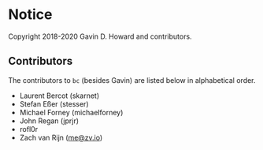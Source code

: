 # Notice

Copyright 2018-2020 Gavin D. Howard and contributors.

## Contributors

The contributors to `bc` (besides Gavin) are listed below in alphabetical order.

* Laurent Bercot (skarnet)
* Stefan Eßer (stesser)
* Michael Forney (michaelforney)
* John Regan (jprjr)
* rofl0r
* Zach van Rijn (me@zv.io)
